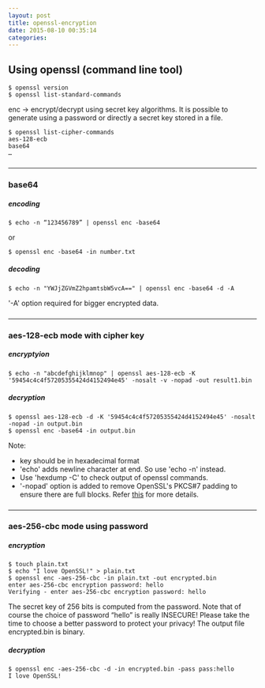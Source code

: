 ```yaml
---
layout: post
title: openssl-encryption
date: 2015-08-10 00:35:14
categories:
---
```


## Using openssl (command line tool)

	$ openssl version
	$ openssl list-standard-commands
	
enc -> encrypt/decrypt using secret key algorithms. It is possible to generate using a password or directly a secret key stored in a file.

	$ openssl list-cipher-commands
	aes-128-ecb
	base64
	…

###
---

### base64

##### encoding
	$ echo -n “123456789” | openssl enc -base64

or
	
	$ openssl enc -base64 -in number.txt
	
##### decoding

	$ echo -n "YWJjZGVmZ2hpamtsbW5vcA==" | openssl enc -base64 -d -A
	
'-A' option required for bigger encrypted data.

###
---

### aes-128-ecb mode with cipher key


##### encryptyion

	$ echo -n "abcdefghijklmnop" | openssl aes-128-ecb -K '59454c4c4f57205355424d4152494e45' -nosalt -v -nopad -out result1.bin

##### decryption

	$ openssl aes-128-ecb -d -K '59454c4c4f57205355424d4152494e45' -nosalt -nopad -in output.bin
	$ openssl enc -base64 -in output.bin
	
Note:

* key should be in hexadecimal format
* 'echo' adds newline character at end. So use 'echo -n' instead. 
* Use 'hexdump -C' to check output of openssl commands.
* '-nopad' option is added to remove OpenSSL's PKCS#7 padding to ensure there are full blocks. Refer [this](http://crypto.stackexchange.com/questions/12621/why-does-openssl-append-extra-bytes-when-encrypting-with-aes-8-ecb) for more details.

###
---

### aes-256-cbc mode using password

##### encryption

	$ touch plain.txt
	$ echo "I love OpenSSL!" > plain.txt
	$ openssl enc -aes-256-cbc -in plain.txt -out encrypted.bin
	enter aes-256-cbc encryption password: hello
	Verifying - enter aes-256-cbc encryption password: hello

The secret key of 256 bits is computed from the password. Note that of course the choice of password “hello” is really INSECURE! Please take the time to choose a better password to protect your privacy! The output file encrypted.bin is binary.

##### decryption

	$ openssl enc -aes-256-cbc -d -in encrypted.bin -pass pass:hello
	I love OpenSSL!

	
	


